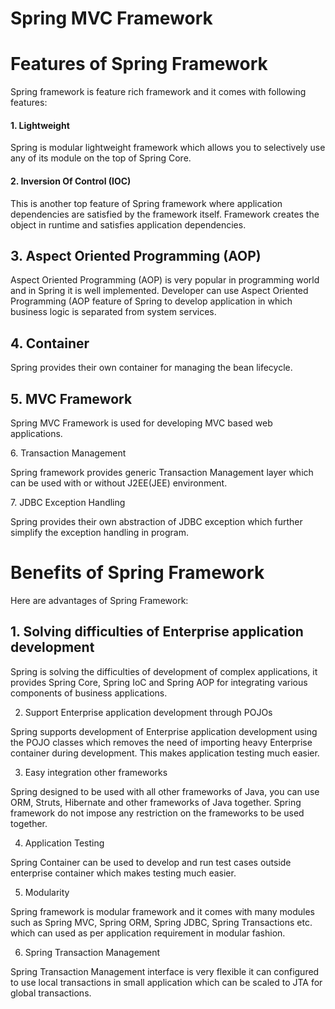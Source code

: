 <html>
  <body>
    <h1>Spring MVC Framework</h1>
    <h1> Features of Spring Framework</h1>
Spring framework is feature rich framework and it comes with following features:

<h4>1. Lightweight</h4>

<p>Spring is modular lightweight framework which allows you to selectively use any of its module on the top of Spring Core.</p>
<h4> 2. Inversion Of Control (IOC)</h4>
<p>This is another top feature of Spring framework where application dependencies are satisfied by the framework itself. Framework creates the object in runtime and satisfies application dependencies.</p>

<h2>3. Aspect Oriented Programming (AOP)</h2>
<p>Aspect Oriented Programming (AOP) is very popular in programming world and in Spring it is well implemented. Developer can use Aspect Oriented Programming (AOP feature of Spring to develop application in which business logic is separated from system services.</p>

<h2>4. Container</h2>
<p>Spring provides their own container for managing the bean lifecycle.</p>
<h2>5. MVC Framework</h2>
<p>Spring MVC Framework is used for developing MVC based web applications.</p>
<p>6. Transaction Management</p>
<p>Spring framework provides generic Transaction Management layer which can be used with or without J2EE(JEE) environment.</p>
<p>7. JDBC Exception Handling</p>
<p>Spring provides their own abstraction of JDBC exception which further simplify the exception handling in program.</p>

<h1>Benefits of Spring Framework</h1>
Here are advantages of Spring Framework:

<h2>1. Solving difficulties of Enterprise application development</h2>
<p>Spring is solving the difficulties of development of complex applications, it provides Spring Core,  Spring IoC and Spring AOP for integrating various components of business applications.</p>

2. Support Enterprise application development through POJOs

Spring supports development of Enterprise application development using the POJO classes which removes the need of importing heavy Enterprise container during development. This makes application testing much easier.

3. Easy integration other frameworks

Spring designed to be used with all other frameworks of Java, you can use ORM, Struts, Hibernate and other frameworks of Java together. Spring framework do not impose any restriction on the frameworks to be used together.

4. Application Testing

Spring Container can be used to develop and run test cases outside enterprise container which makes testing much easier.

5. Modularity

Spring framework is modular framework and it comes with many modules such as Spring MVC, Spring ORM, Spring JDBC, Spring Transactions etc. which can used as per application requirement in modular fashion.

6. Spring Transaction Management

Spring Transaction Management interface is very flexible it can configured to use local transactions in small application which can be scaled to JTA for global transactions.
  </body>
  </html>
